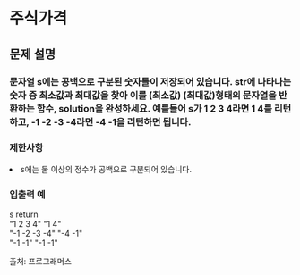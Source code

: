 # 주식가격

## 문제 설명
### 문자열 s에는 공백으로 구분된 숫자들이 저장되어 있습니다. str에 나타나는 숫자 중 최소값과 최대값을 찾아 이를 (최소값) (최대값)형태의 문자열을 반환하는 함수, solution을 완성하세요. 예를들어 s가 1 2 3 4라면 1 4를 리턴하고, -1 -2 -3 -4라면 -4 -1을 리턴하면 됩니다.

### 제한사항
<li>s에는 둘 이상의 정수가 공백으로 구분되어 있습니다.

### 입출력 예
s	return<br>
"1 2 3 4"	"1 4"<br>
"-1 -2 -3 -4"	"-4 -1"<br>
"-1 -1"	"-1 -1"<br>

출처: 프로그래머스
